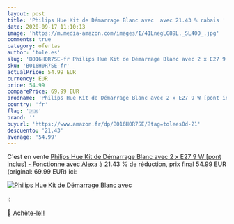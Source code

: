 ```yaml
---
layout: post
title: 'Philips Hue Kit de Démarrage Blanc avec  avec 21.43 % rabais '
date: 2020-09-17 11:10:13
image: 'https://m.media-amazon.com/images/I/41LnegLG89L._SL400_.jpg'
comments: true
category: ofertas
author: 'tole.es'
slug: 'B016H0R7SE-fr Philips Hue Kit de Démarrage Blanc avec 2 x E27 9 W [pont...'
sku: 'B016H0R7SE-fr'
actualPrice: 54.99 EUR
currency: EUR
price: 54.99
comparePrice: 69.99 EUR
prodname: 'Philips Hue Kit de Démarrage Blanc avec 2 x E27 9 W [pont inclus] - Fonctionne avec Alexa'
country: 'fr'
flag: '🇫🇷'
brand: ''
buyurl: 'https://www.amazon.fr/dp/B016H0R7SE/?tag=tolees0d-21'
descuento: '21.43'
average: '54.99'
---
```


C'est en vente [Philips Hue Kit de Démarrage Blanc avec 2 x E27 9 W [pont inclus] - Fonctionne avec Alexa](https://www.amazon.fr/dp/B016H0R7SE/?tag=tolees0d-21)  à  21.43 % de réduction, prix final  54.99 EUR (original: 69.99 EUR) ici:

[![Philips Hue Kit de Démarrage Blanc avec ](https://m.media-amazon.com/images/I/41LnegLG89L._SL400_.jpg)](https://www.amazon.fr/dp/B016H0R7SE/?tag=tolees0d-21)

ℹ️:


[🛒 Achète-le!!](https://www.amazon.fr/dp/B016H0R7SE/?tag=tolees0d-21)
